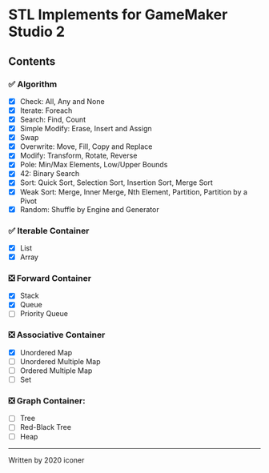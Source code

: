 # STL Implements for GameMaker Studio 2

## Contents
### ✅ Algorithm
  * [x] Check: All, Any and None
  * [x] Iterate: Foreach
  * [x] Search: Find, Count
  * [x] Simple Modify: Erase, Insert and Assign
  * [x] Swap
  * [x] Overwrite: Move, Fill, Copy and Replace
  * [x] Modify: Transform, Rotate, Reverse
  * [x] Pole: Min/Max Elements, Low/Upper Bounds
  * [x] 42: Binary Search
  * [x] Sort: Quick Sort, Selection Sort, Insertion Sort, Merge Sort
  * [x] Weak Sort: Merge, Inner Merge, Nth Element, Partition, Partition by a Pivot
  * [x] Random: Shuffle by Engine and Generator

### ✅ Iterable Container
  * [x] List
  * [x] Array

### ❎ Forward Container
  * [x] Stack
  * [x] Queue
  * [ ] Priority Queue

### ❎ Associative Container
  * [x] Unordered Map
  * [ ] Unordered Multiple Map
  * [ ] Ordered Multiple Map
  * [ ] Set

### ❎ Graph Container: 
  * [ ] Tree
  * [ ] Red-Black Tree
  * [ ] Heap

---
Written by 2020 iconer
